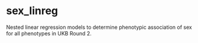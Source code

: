 # sex_linreg
Nested linear regression models to determine phenotypic association of sex for all phenotypes in UKB Round 2.
